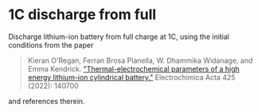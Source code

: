 # 1C discharge from full

Discharge lithium-ion battery from full charge at 1C, using the initial conditions from the paper

> Kieran O’Regan, Ferran Brosa Planella, W. Dhammika Widanage, and Emma Kendrick. ["Thermal-electrochemical parameters of a high energy lithium-ion cylindrical battery."](https://www.sciencedirect.com/science/article/pii/S0013468622008593) Electrochimica Acta 425 (2022): 140700

and references therein.
